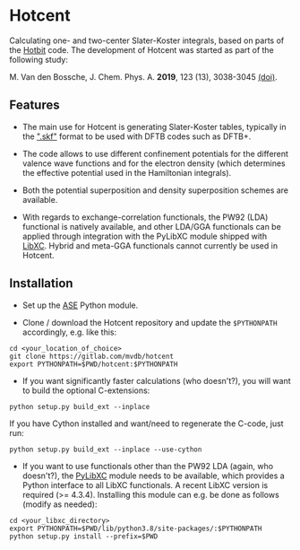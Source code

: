 # Hotcent

Calculating one- and two-center Slater-Koster integrals,
based on parts of the [Hotbit](https://github.com/pekkosk/hotbit/) 
code. The development of Hotcent was started as part of the
following study: 

M. Van den Bossche, J. Chem. Phys. A. **2019**, 123 (13), 3038-3045
[(doi)](https://dx.doi.org/10.1021/acs.jpca.9b00927).


## Features

* The main use for Hotcent is generating Slater-Koster tables,
typically in the [".skf"](https://www.dftb.org/fileadmin/DFTB/public/misc/slakoformat.pdf)
format to be used with DFTB codes such as DFTB+.

* The code allows to use different confinement potentials for
the different valence wave functions and for the electron density 
(which determines the effective potential used in the Hamiltonian 
integrals). 

* Both the potential superposition and density superposition
schemes are available. 

* With regards to exchange-correlation functionals, the PW92
(LDA) functional is natively available, and other LDA/GGA
functionals can be applied through integration with the PyLibXC
module shipped with [LibXC](https://www.tddft.org/programs/libxc).
Hybrid and meta-GGA functionals cannot currently be used in
Hotcent.


## Installation

* Set up the [ASE](https://wiki.fysik.dtu.dk/ase/) Python module. 

* Clone / download the Hotcent repository and update the
`$PYTHONPATH` accordingly, e.g. like this:
```shell
cd <your_location_of_choice>
git clone https://gitlab.com/mvdb/hotcent
export PYTHONPATH=$PWD/hotcent:$PYTHONPATH
```

* If you want significantly faster calculations (who doesn't?),
you will want to build the optional C-extensions:
```shell
python setup.py build_ext --inplace
```
If you have Cython installed and want/need to regenerate the C-code,
just run:
```shell
python setup.py build_ext --inplace --use-cython
```

* If you want to use functionals other than the PW92 LDA (again, who doesn't?),
the [PyLibXC](https://www.tddft.org/programs/libxc/installation/#python-library)
module needs to be available, which provides a Python interface to all
LibXC functionals. A recent LibXC version is required (>= 4.3.4).
Installing this module can e.g. be done as follows (modify as needed):
```shell
cd <your_libxc_directory>
export PYTHONPATH=$PWD/lib/python3.8/site-packages/:$PYTHONPATH
python setup.py install --prefix=$PWD
```
